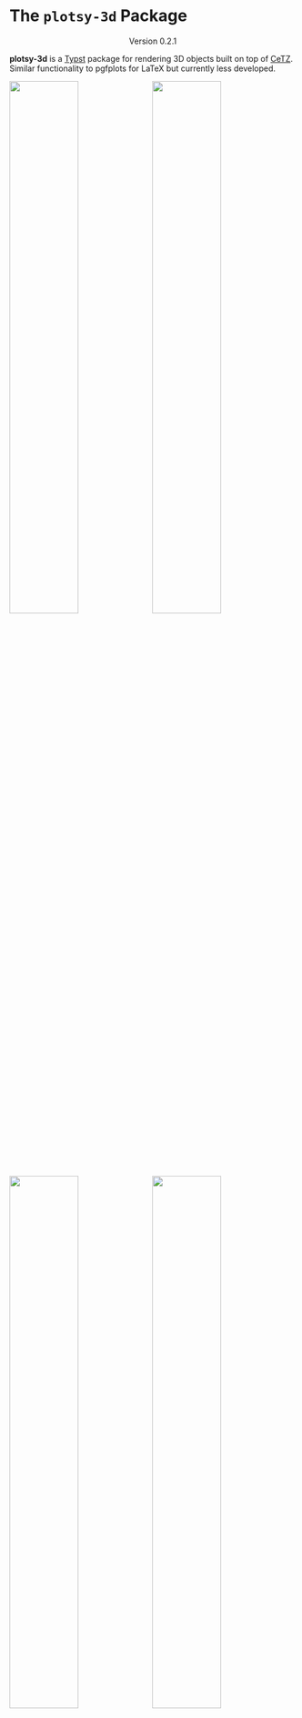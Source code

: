 # The `plotsy-3d` Package
<div align="center">Version 0.2.1</div>


**plotsy-3d** is a [Typst](https://github.com/typst/typst) package for rendering 3D objects built on top of [CeTZ](https://github.com/cetz-package/cetz). Similar functionality to pgfplots for LaTeX but currently less developed.


<p>
    <img src="examples/examples1.png" style="width:49%" >
    <img src="examples/examples2.png" style="width:49%"  >
</p>

<p>
    <img src="examples/examples3.png" style="width:49%" >
    <img src="examples/examples4.png" style="width:49%"  >
</p>

<p>
    <img src="examples/examples5.png" style="width:49%" >
    <img src="examples/examples6.png" style="width:49%"  >
</p>

## Features:

* 3D Function plotting of the form  `z = f(x,y)`
* Parametric curve plotting of the form `x(t), y(t), z(t)`
* Parametric surface plotting of the form `x(u,v), y(u,v), z(u,v)`
* Plots autoscale with font size for consistent style

See **Usage** or `examples/examples.typ` for the code


## Future Plans (contributors welcome):
- [ ] Nicer way to draw vectors
- [ ] Better way to handle render order
- [ ] Function to generate 2D plots for XZ XY YZ projections of any 3d render
- [ ] User Manual
- [ ] Make the code and api nicer

## Usage

### Parametric Function Plotting
```typ
#import "@preview/plotsy-3d:0.2.0": plot-3d-parametric-curve

#let xfunc(t) = 15*calc.cos(t)
#let yfunc(t) = calc.sin(t)
#let zfunc(t) = t

== Parametric Curve
$ x(t) = 15 cos(t), space y(t)= sin(t), space z(t)= t $
#plot-3d-parametric-curve(
  xfunc,
  yfunc,
  zfunc,
  subdivisions:30, //number of line segments per unit
  scale-dim: (0.03,0.05,0.05), // relative and global scaling
  tdomain:(0,10), 
  axis-step: (5,5,5), // adjust distance between x, y, z number labels
  dot-thickness: 0.05em, 
  front-axis-thickness: 0.1em,
  front-axis-dot-scale: (0.04, 0.04),
  rear-axis-dot-scale: (0.08,0.08),
  rear-axis-text-size: 0.5em,
  axis-label-size: 1.5em,
  rotation-matrix: ((-2, 2, 4), (0, -1, 0)) // matrix.transform-rotate-dir() from cetz
  xyz-colors: (red,green,blue),
)
```

### 3D Surface Plotting
```typ
#import "@preview/plotsy-3d:0.2.0": plot-3d-surface

#let size = 10
#let scale-factor = 0.11
#let (xscale,yscale,zscale) = (0.3,0.3,0.02)
#let scale-dim = (xscale*scale-factor,yscale*scale-factor, zscale*scale-factor)  
#let func(x,y) = x*x + y*y
#let color-func(x, y, z, x-lo,x-hi,y-lo,y-hi,z-lo,z-hi) = {
  return blue.transparentize(20%).darken((y/(y-hi - y-lo))*100%).lighten((x/(x-hi - x-lo)) * 50%)
}

== 3D Surface
$ z= x^2 + y^2 $
#plot-3d-surface(
  func,
  color-func: color-func,
  subdivisions: 2,
  subdivision-mode: "decrease",
  scale-dim: scale-dim,
  xdomain: (-size,size),
  ydomain:  (-size,size),
  pad-high: (0,0,0), // padding around the domain with no function displayed
  pad-low: (0,0,5),
  axis-step: (3,3,75),
  dot-thickness: 0.05em,
  front-axis-thickness: 0.1em,
  front-axis-dot-scale: (0.05,0.05),
  rear-axis-dot-scale: (0.08,0.08),
  rear-axis-text-size: 0.5em,
  axis-label-size: 1.5em,
  xyz-colors: (red,green,blue),
)
```

### Parametric Surface Plotting
```typ
#import "@preview/plotsy-3d:0.2.0": plot-3d-parametric-surface

#let xfunc(u,v) = u*calc.sin(v) 
#let yfunc(u,v) = u*calc.cos(v) 
#let zfunc(u,v) = u
#let color-func(x, y, z, x-lo,x-hi,y-lo,y-hi,z-lo,z-hi) = {
  return purple.transparentize(20%).lighten((z/(z-hi - z-lo)) * 80%)

}
#let scale-factor = 0.25
#let (xscale,yscale,zscale) = (0.3,0.2,0.3)
#let scale-dim = (xscale*scale-factor,yscale*scale-factor, zscale*scale-factor)  

== Parametric Surface
$ x(u,v) = u sin(v), space y(u,v)= u cos(v), space z(u,v)= u $
#plot-3d-parametric-surface(
  xfunc,
  yfunc,
  zfunc,
  xaxis: (-5,5), // set the minimum axis size, scales with function if needed
  yaxis: (-5,5),
  zaxis: (0,5),
  color-func: color-func,
  subdivisions:5, 
  scale-dim: scale-dim,
  udomain:(0, calc.pi+1), // note this gets truncated to an integer
  vdomain:(0, 2*calc.pi+1), // note this gets truncated to an integer
  axis-step: (5,5,5),
  dot-thickness: 0.05em,
  front-axis-thickness: 0.1em,
  front-axis-dot-scale: (0.04, 0.04),
  rear-axis-dot-scale: (0.08,0.08),
  rear-axis-text-size: 0.5em,
  axis-label-size: 1.5em,
  xyz-colors: (red,green,blue),
)
```

### Vector Field Plotting
```typ
#import "@preview/plotsy-3d:0.2.0": plot-3d-vector-field

#let size = 10
#let scale-factor = 0.12
#let (xscale,yscale,zscale) = (0.3,0.3,0.3)
#let i-func(x,y,z) = x + 0.5
#let j-func(x,y,z) = y + 0.5
#let k-func(x,y,z) = z + 1
#let color-func(x, y, z, x-lo,x-hi,y-lo,y-hi,z-lo,z-hi) = {
  return purple.darken(z/(z-hi - z-lo) * 100%) 
}

== 3D Vector Field
$ arrow(p)(x,y,z) = (x+0.5) hat(i) + (y+0.5) hat(j) + (z+1) hat(k) $
#plot-3d-vector-field(
    i-func,
    j-func,
    k-func,
    color-func: color-func,
    subdivisions: 3,
    subdivision-mode: "decrease",
    scale-dim: (xscale*scale-factor,yscale*scale-factor, zscale*scale-factor),
    xdomain: (-size,size),
    ydomain:  (-size,size),
    zdomain: (0,size),
    // pad-high: (0,0,2),
    rotation-matrix: ((-1.5, 1.2, 4), (0, -1, 0)),
    axis-label-offset: (0.4,0.2,0.2),
    axis-text-offset: 0.08,
    vector-size: 0.1em,
    vector-length-scale: 1,
    xyz-colors: (red,green,blue),
)
```

## Plotting Function Default Parameters
```typ
plot-3d-vector-field(
  i-func,
  j-func,
  k-func,
  color-func: default-color-func,
  subdivisions:1,
  subdivision-mode: "increase",
  scale-dim: (1,1,0.5),
  xdomain:(0,10),
  ydomain:(0,10),
  zdomain:(0,10),
  axis-step: (5,5,5),
  dot-thickness: 0.05em,
  front-axis-thickness: 0.1em,
  front-axis-dot-scale: (0.05, 0.05),
  rear-axis-dot-scale: (0.08,0.08),
  rear-axis-text-size: 0.5em,
  axis-labels: ($x$, $y$, $z$),
  axis-label-size: 1.5em,
  axis-label-offset: (0.3,0.2,0.15),
  axis-text-offset: 0.075,
  rotation-matrix: ((-2, 2, 4), (0, -1, 0)),
  vector-size: 0.02em,
  vector-length-scale: 1,
  xyz-colors: (red, green, blue),
)
```

```typ
plot-3d-parametric-surface(
  x-func,
  y-func,
  z-func,
  color-func: default-color-func,
  subdivisions:1,
  render-order: 0,
  scale-dim: (1,1,0.5),
  udomain:(0,1),
  vdomain:(0,1),
  xaxis:(0,10),
  yaxis:(0,10),
  zaxis:(0,10),
  axis-step: (5,5,5),
  dot-thickness: 0.05em,
  front-axis-thickness: 0.1em,
  front-axis-dot-scale: (0.05, 0.05),
  rear-axis-dot-scale: (0.08,0.08),
  rear-axis-text-size: 0.5em,
  axis-labels: ($x$, $y$, $z$),
  axis-label-size: 1.5em,
  axis-label-offset: (0.3,0.2,0.15),
  axis-text-offset: 0.075,
  rotation-matrix: ((-2, 2, 4), (0, -1, 0)),
  xyz-colors: (red,green,blue),
)
```

```typ
plot-3d-parametric-curve(
  x-func,
  y-func,
  z-func,
  color-func: default-line-color-func,
  subdivisions:1,
  scale-dim: (1,1,0.5),
  tdomain:(0,1),
  xaxis:(0,10),
  yaxis:(0,10),
  zaxis:(0,10),
  axis-step: (5,5,5),
  dot-thickness: 0.05em,
  front-axis-thickness: 0.1em,
  front-axis-dot-scale: (0.05, 0.05),
  rear-axis-dot-scale: (0.08,0.08),
  rear-axis-text-size: 0.5em,
  axis-labels: ($x$, $y$, $z$),
  axis-label-size: 1.5em,
  axis-label-offset: (0.3,0.2,0.15),
  axis-text-offset: 0.075,
  rotation-matrix: ((-2, 2, 4), (0, -1, 0)),
  xyz-colors: (red,green,blue),
)
```

```typ
plot-3d-surface(
  func,
  func2: none,
  color-func: default-color-func,
  subdivision-mode: "increase",
  subdivisions: 1,
  scale-dim: (1,1,0.5),
  xdomain:(0,10),
  ydomain: (0,10),
  pad-high: (0,0,0),
  pad-low: (0,0,0),
  axis-step: (5,5,5),
  dot-thickness: 0.05em,
  front-axis-thickness: 0.1em,
  front-axis-dot-scale: (0.5, 1),
  rear-axis-dot-scale: (0.08,0.08),
  rear-axis-text-size: 0.5em,
  axis-labels: ($x$, $y$, $z$),
  axis-label-size: 1.5em,
  axis-label-offset: (0.3,0.2,0.15),
  axis-text-offset: 0.075,
  rotation-matrix: ((-2, 2, 4), (0, -1, 0)),
  xyz-colors: (red,green,blue)
)
```


### Custom Plotting
For custom combinations of plots and lines, you can make a copy of the relevant plot function from `plotsy-3d.typ` and add multiple plots onto the same axis in the same cetz canvas using the backend render functions.

## More Examples

<!-- <p>
    <img src="examples/examples5.png" style="width:49%" >
    <img src="examples/examples6.png" style="width:49%"  >
</p> -->

<p>
    <img src="examples/examples7.png" style="width:49%" >
    <img src="examples/examples8.png" style="width:49%"  >
</p>

<p>
    <img src="examples/examples9.png" style="width:49%" >

</p>

## Build Examples
From project root:
`typst compile examples/examples.typ --root .`
`typst compile examples/examples.typ --root . examples/examples{p}.png`


## Star History

<a href="https://star-history.com/#misskacie/plotsy-3d&Date">
 <picture>
   <source media="(prefers-color-scheme: dark)" srcset="https://api.star-history.com/svg?repos=misskacie/plotsy-3d&type=Date&theme=dark" />
   <source media="(prefers-color-scheme: light)" srcset="https://api.star-history.com/svg?repos=misskacie/plotsy-3d&type=Date" />
   <img alt="Star History Chart" src="https://api.star-history.com/svg?repos=misskacie/plotsy-3d&type=Date" />
 </picture>
</a>

## Changelog

### V0.2.1
* Added vector-length-scale option to plot-3d-vector-field
* Defensively fix bug in Cetz Line causing zero division error
### V0.2.0
* Changed all code to use kebab-case
* Fixed missing parameters from functions 
### V0.1.0
* 3D Function plotting of the form z = f(x,y)
* 3D Parametric curve plotting of the form x(t), y(t), z(t)
* 3D Parametric function plotting of the form x(u,v), y(u,v), z(u,v)
* 3D Vector Field Plotting of the form r(x,y,z) = (x) i + (y) j + (z) k

